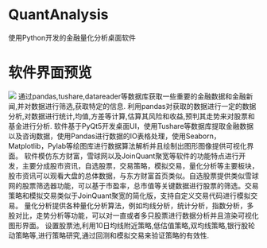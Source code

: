 # QuantAnalysis
使用Python开发的金融量化分析桌面软件
# 软件界面预览
![](https://github.com/huanghaiyan123/QuantAnalysis/blob/master/Image/ShenhuStockUI.jpg)
通过pandas,tushare,datareader等数据库获取一些重要的金融数据和金融新闻,并对数据进行筛选,获取特定的信息.
利用pandas对获取的数据进行一定的数据分析,对数据进行统计,均值,方差等计算,估算其风险和收益,预判其走势来对股票和基金进行分析.
软件基于PyQt5开发桌面UI，使用Tushare等数据库提取金融数据以及咨询数据，使用Pandas进行数据的IO表格处理，使用Seaborn，Matplotlib，Pylab等绘图库进行数据算法解析并且绘制出图形图像提供可视化界面。
软件模仿东方财富，雪球网以及JoinQuant聚宽等软件的功能特点进行开发，主要分成股市资讯，自选股票，交易策略，模拟交易，量化分析等主要板块，股市资讯可以观看大盘的总体数据，与东方财富首页类似。自选股票提供类似雪球网的股票筛选器功能，可以基于市盈率，总市值等关键数据进行股票的筛选。交易策略和模拟交易类似于JoinQuant聚宽的简化版，支持自定义交易代码进行模拟交易。
量化分析提供各种量化分析算法，例如均线分析，统计分析，指数分析，多股对比，走势分析等功能，可以对一直或者多只股票进行数据分析并且渲染可视化图形界面。
设置股票池,利用10日均线附近策略,低估值策略,双均线策略,银行股轮动策略等,进行策略研究,通过回测和模拟交易来验证策略的有效性.
